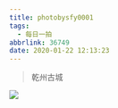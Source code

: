 ```yaml
---
title: photobysfy0001
tags:
  - 每日一拍
abbrlink: 36749
date: 2020-01-22 12:13:23
---
```


> 乾州古城

<!--more--> 

![](https://raw.githubusercontent.com/SFY-123/PicBed/master/img/WechatIMG8.jpeg)

